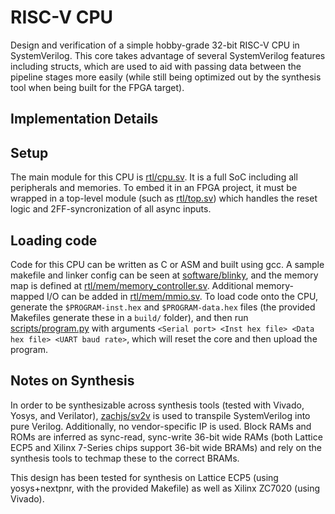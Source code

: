 # RISC-V CPU

Design and verification of a simple hobby-grade 32-bit RISC-V CPU in SystemVerilog. This core takes advantage of several SystemVerilog features including structs, which are used to aid with passing data between the pipeline stages more easily (while still being optimized out by the synthesis tool when being built for the FPGA target). 

## Implementation Details

## Setup

The main module for this CPU is [rtl/cpu.sv](rtl/cpu.sv). It is a full SoC including all peripherals and memories. To embed it in an FPGA project, it must be wrapped in a top-level module (such as [rtl/top.sv](rtl/top.sv)) which handles the reset logic and 2FF-syncronization of all async inputs.

## Loading code

Code for this CPU can be written as C or ASM and built using gcc. A sample makefile and linker config can be seen at [software/blinky](software/blinky), and the memory map is defined at [rtl/mem/memory_controller.sv](rtl/mem/memory_controller.sv). Additional memory-mapped I/O can be added in [rtl/mem/mmio.sv](rtl/mem/mmio.sv). To load code onto the CPU, generate the `$PROGRAM-inst.hex` and `$PROGRAM-data.hex` files (the provided Makefiles generate these in a `build/` folder), and then run [scripts/program.py](scripts/program.py) with arguments `<Serial port> <Inst hex file> <Data hex file> <UART baud rate>`, which will reset the core and then upload the program.

## Notes on Synthesis

In order to be synthesizable across synthesis tools (tested with Vivado, Yosys, and Verilator), [zachjs/sv2v](https://github.com/zachjs/sv2v) is used to transpile SystemVerilog into pure Verilog. Additionally, no vendor-specific IP is used. Block RAMs and ROMs are inferred as sync-read, sync-write 36-bit wide RAMs (both Lattice ECP5 and Xilinx 7-Series chips support 36-bit wide BRAMs) and rely on the synthesis tools to techmap these to the correct BRAMs.

This design has been tested for synthesis on Lattice ECP5 (using yosys+nextpnr, with the provided Makefile) as well as Xilinx ZC7020 (using Vivado).
